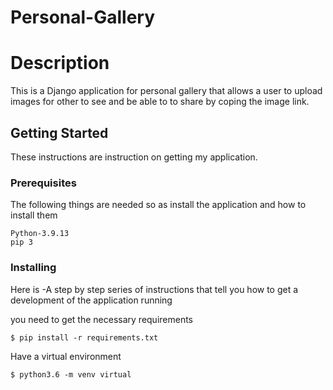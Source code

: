 # Personal-Gallery

# Description  
This is a Django application for personal gallery that allows a user to upload images for other to see and be able to to share by coping the image link.

## Getting Started

These instructions are instruction on getting my application.

### Prerequisites

The following things are needed so as install the application and how to install them

```
Python-3.9.13
pip 3
```

### Installing
Here is
-A step by step series of instructions that tell you how to get a development of the application running

you need to get the necessary requirements

```
$ pip install -r requirements.txt
```

Have a virtual environment

```
$ python3.6 -m venv virtual
